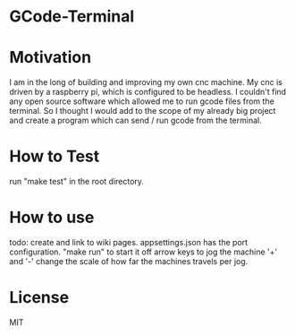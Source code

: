 # GCode-Terminal

# Motivation
I am in the long of building and improving my own cnc machine. My cnc is driven by a raspberry pi, which is configured to be headless. I couldn't find any open source software which allowed me to run gcode files from the terminal. So I thought I would add to the scope of my already big project and create a program which can send / run gcode from the terminal.

# How to Test
run "make test" in the root directory.

# How to use
todo: create and link to wiki pages.
appsettings.json has the port configuration.
"make run" to start it off
arrow keys to jog the machine
'+' and '-' change the scale of how far the machines travels per jog.

# License
MIT
